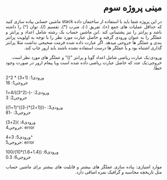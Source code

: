<div dir='rtl' align="justify">
 
 #  مینی پروژه سوم
 
در این پروژه شما باید با استفاده از ساختمان داده stack   ماشین حسابی پیاده سازی کنید که حداقل عملیات های جمع (+)، تفریق (-)، ضرب (*)، تقسیم (/)، توان (^)  را داشته باشد و پرانتز را نیز پشتیبانی کند .این ماشین حساب یک رشته شامل اعداد و پرانتز و عملگر  را به عنوان ورودی گرفته و حاصل عبارت مورد نظر را با توجه به اولویت پرانتز بندی و عملگر ها  خروجی میدهد.
 اگر عبارت داده شده فرمت صحیحی نداشت مثلا پرانتز گذاری اشتباه بود و یا عملگر ها درست استفاده نشده باشند باید ارور چاپ کند.
 
 ورودی:یک عبارت ریاضی شامل اعداد گویا و پرانتز "()" و عملگر های مورد نظر است.<br>
 خروجی:یک عدد که حاصل عبارت ریاضی داده شده است ویا پیغام ارور در صورت وجود خطا.
 <div dir='ltr'>
 ورودی1:
(1+3) * 2^2<br>
خروجی1:
16

ورودی2:
-(-(2^3))/4+1<br>
خروجی2:
3

ورودی3: 
-(((1+2)*(-3))^(1+1))<br>
خروجی3:
-81

 ورودی4:
 )(2+3)<br>
 خروجی4:
 error
 
 ورودی5:
 3+4^<br>
 خروجی5:
 error
 
 ورودی6:
 ((1.4+1.6)*10)/100<br>
 خروجی6:
 0.3
 </div>
موارد امتیازی: پیاده سازی عملگر های بیشتر و قابلیت های بیشتر برای ماشین حساب مثل تاریخچه محاسبه و گرافیک نمره اضافی دارد.




<div>
